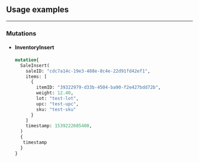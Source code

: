 ## Usage examples
---

### Mutations

* #### InventoryInsert
  ```graphql
  mutation{
    SaleInsert(
      saleID: "cdc7a14c-19e3-488e-8c4e-22d91fd42ef1",
      items: [
    	{
    	  itemID: "39322979-d33b-4504-ba90-f2e427bdd72b",
    	  weight: 12.40,
    	  lot: "test-lot",
    	  upc: "test-upc",
    	  sku: "test-sku"
    	}
      ]
      timestamp: 1539222685400,
    )
    {
     timestamp
    }
  }
  ```
